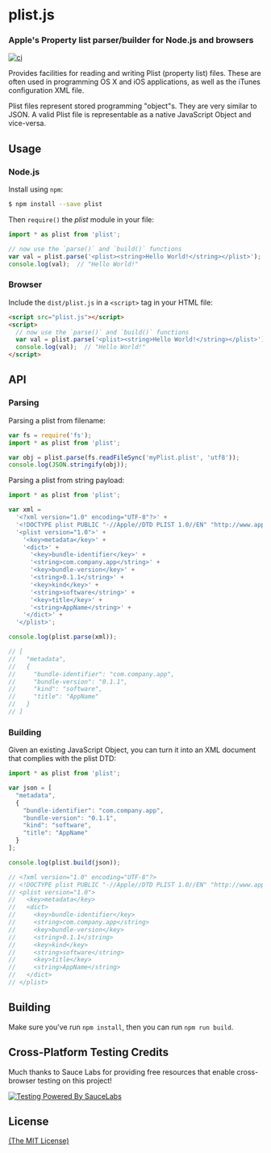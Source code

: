 plist.js
========
### Apple's Property list parser/builder for Node.js and browsers

[![ci](https://github.com/TooTallNate/plist.js/actions/workflows/ci.yml/badge.svg)](https://github.com/TooTallNate/plist.js/actions/workflows/ci.yml)

Provides facilities for reading and writing Plist (property list) files.
These are often used in programming OS X and iOS applications, as well
as the iTunes configuration XML file.

Plist files represent stored programming "object"s. They are very similar
to JSON. A valid Plist file is representable as a native JavaScript Object
and vice-versa.


## Usage

### Node.js

Install using `npm`:

``` bash
$ npm install --save plist
```

Then `require()` the _plist_ module in your file:

``` js
import * as plist from 'plist';

// now use the `parse()` and `build()` functions
var val = plist.parse('<plist><string>Hello World!</string></plist>');
console.log(val);  // "Hello World!"
```


### Browser

Include the `dist/plist.js` in a `<script>` tag in your HTML file:

``` html
<script src="plist.js"></script>
<script>
  // now use the `parse()` and `build()` functions
  var val = plist.parse('<plist><string>Hello World!</string></plist>');
  console.log(val);  // "Hello World!"
</script>
```


## API

### Parsing

Parsing a plist from filename:

``` javascript
var fs = require('fs');
import * as plist from 'plist';

var obj = plist.parse(fs.readFileSync('myPlist.plist', 'utf8'));
console.log(JSON.stringify(obj));
```

Parsing a plist from string payload:

``` javascript
import * as plist from 'plist';

var xml =
  '<?xml version="1.0" encoding="UTF-8"?>' +
  '<!DOCTYPE plist PUBLIC "-//Apple//DTD PLIST 1.0//EN" "http://www.apple.com/DTDs/PropertyList-1.0.dtd">' +
  '<plist version="1.0">' +
    '<key>metadata</key>' +
    '<dict>' +
      '<key>bundle-identifier</key>' +
      '<string>com.company.app</string>' +
      '<key>bundle-version</key>' +
      '<string>0.1.1</string>' +
      '<key>kind</key>' +
      '<string>software</string>' +
      '<key>title</key>' +
      '<string>AppName</string>' +
    '</dict>' +
  '</plist>';

console.log(plist.parse(xml));

// [
//   "metadata",
//   {
//     "bundle-identifier": "com.company.app",
//     "bundle-version": "0.1.1",
//     "kind": "software",
//     "title": "AppName"
//   }
// ]
```

### Building

Given an existing JavaScript Object, you can turn it into an XML document
that complies with the plist DTD:

``` javascript
import * as plist from 'plist';

var json = [
  "metadata",
  {
    "bundle-identifier": "com.company.app",
    "bundle-version": "0.1.1",
    "kind": "software",
    "title": "AppName"
  }
];

console.log(plist.build(json));

// <?xml version="1.0" encoding="UTF-8"?>
// <!DOCTYPE plist PUBLIC "-//Apple//DTD PLIST 1.0//EN" "http://www.apple.com/DTDs/PropertyList-1.0.dtd">
// <plist version="1.0">
//   <key>metadata</key>
//   <dict>
//     <key>bundle-identifier</key>
//     <string>com.company.app</string>
//     <key>bundle-version</key>
//     <string>0.1.1</string>
//     <key>kind</key>
//     <string>software</string>
//     <key>title</key>
//     <string>AppName</string>
//   </dict>
// </plist>
```

## Building

Make sure you've run `npm install`, then you can run `npm run build`.

## Cross-Platform Testing Credits

Much thanks to Sauce Labs for providing free resources that enable cross-browser testing on this project!

[![Testing Powered By SauceLabs](https://opensource.saucelabs.com/images/opensauce/powered-by-saucelabs-badge-red.png?sanitize=true "Testing Powered By SauceLabs")](https://saucelabs.com)


## License

[(The MIT License)](LICENSE)
